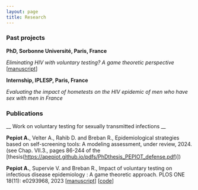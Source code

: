 ```yaml
---
layout: page
title: Research
---
```

### Past projects
__PhD, Sorbonne Université, Paris, France__ 

*Eliminating HIV with voluntary testing? A game theoretic perspective* [[manuscript](https://apepiot.github.io/pdfs/PhDthesis_PEPIOT_defense.pdf)]

__Internship, IPLESP, Paris, France__

*Evaluating the impact of hometests on the HIV epidemic of men who have sex with men in France*

### Publications

__ Work on voluntary testing for sexually transmitted infections __

__Pepiot A.__, Velter A., Rahib D. and Breban R., Epidemiological strategies based on self-screening tools:
A modeling assessment, under review, 2024. (see Chap. VII.3., pages 86-244 of the [thesis(https://apepiot.github.io/pdfs/PhDthesis_PEPIOT_defense.pdf)])

__Pepiot A.__, Supervie V. and Breban R., Impact of voluntary testing on infectious disease epidemiology : A game theoretic approach. PLOS ONE 18(11): e0293968, 2023 [[manuscript](https://journals.plos.org/plosone/article?id=10.1371/journal.pone.0293968)] [[code](https://github.com/apepiot/voluntary-testing-game)]
<!-- A list is also available [online](http://scholar.google.co.uk/citations?user=LTOTl0YAAAAJ) -->
